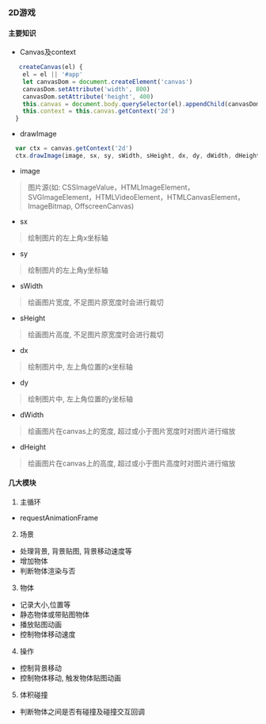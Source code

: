 ### 2D游戏

#### 主要知识

- Canvas及context

```javascript
   createCanvas(el) {
    el = el || '#app'
    let canvasDom = document.createElement('canvas')
    canvasDom.setAttribute('width', 800)
    canvasDom.setAttribute('height', 400)
    this.canvas = document.body.querySelector(el).appendChild(canvasDom)
    this.context = this.canvas.getContext('2d')
  }
```

- drawImage

```javascript
  var ctx = canvas.getContext('2d')
  ctx.drawImage(image, sx, sy, sWidth, sHeight, dx, dy, dWidth, dHeight)
```
- image
> 图片源(如: CSSImageValue，HTMLImageElement，SVGImageElement，HTMLVideoElement，HTMLCanvasElement，ImageBitmap, OffscreenCanvas)

- sx
> 绘制图片的左上角x坐标轴

- sy
> 绘制图片的左上角y坐标轴

- sWidth
> 绘画图片宽度, 不足图片原宽度时会进行裁切

- sHeight
> 绘画图片高度, 不足图片原宽度时会进行裁切

- dx
> 绘制图片中, 左上角位置的x坐标轴

- dy
> 绘制图片中, 左上角位置的y坐标轴

- dWidth
> 绘画图片在canvas上的宽度, 超过或小于图片宽度时对图片进行缩放

- dHeight
> 绘画图片在canvas上的高度, 超过或小于图片高度时对图片进行缩放

#### 几大模块

1. 主循环

- requestAnimationFrame

2. 场景

- 处理背景, 背景贴图, 背景移动速度等
- 增加物体
- 判断物体渲染与否

3. 物体

- 记录大小,位置等
- 静态物体或带贴图物体
- 播放贴图动画
- 控制物体移动速度

4. 操作

- 控制背景移动
- 控制物体移动, 触发物体贴图动画

5. 体积碰撞

- 判断物体之间是否有碰撞及碰撞交互回调